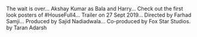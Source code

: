 The wait is over... Akshay Kumar as Bala and Harry... Check out the first look posters of #HouseFull4... Trailer on 27 Sept 2019... Directed by Farhad Samji... Produced by Sajid Nadiadwala... Co-produced by Fox Star Studios. by Taran Adarsh
